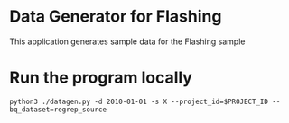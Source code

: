 # Data Generator for Flashing
This application generates sample data for the Flashing sample

# Run the program locally
```
python3 ./datagen.py -d 2010-01-01 -s X --project_id=$PROJECT_ID --bq_dataset=regrep_source
```
